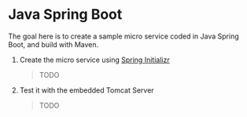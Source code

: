 # Java Spring Boot

The goal here is to create a sample micro service coded in Java Spring Boot, and build with Maven.

1. Create the micro service using [Spring Initializr](https://start.spring.io/)
    
    > TODO

1. Test it with the embedded Tomcat Server
    
    > TODO
